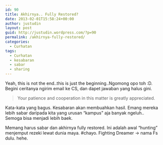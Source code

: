 ```yaml
---
id: 90
title: Akhirnya.. Fully Restored?
date: 2013-02-01T15:58:24+00:00
author: justudin
layout: post
guid: http://justudin.wordpress.com/?p=90
permalink: /akhirnya-fully-restored/
categories:
  - Curhatan
tags:
  - Curhatan
  - kesabaran
  - sabar
  - sharing
---
```

Yeah, this is not the end..this is just the beginning..Ngomong opo toh :D. Begini ceritanya ngirim email ke CS, dan dapet jawaban yang halus gini. 

> Your patience and cooperation in this matter is greatly appreciated.

Kata-kata yang bagus. Kesabaran akan membuahkan hasil. Emang mereka lebih sabar daripada kita yang urusan “kampus” aja banyak ngeluh.. Semoga bisa menjadi lebih baek. 

Memang harus sabar dan akhirnya fully restored. Ini adalah awal “hunting” menjemput rezeki lewat dunia maya. #chayo. Fighting Dreamer -> nama Fs dulu. hehe.